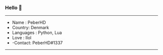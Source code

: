### Hello 👋

-------------------------

- Name : PeberHD
- Country: Denmark
- Languages : Python, Lua
- Love : Ilol
- -Contact: PeberHD#1337

-------------------------




